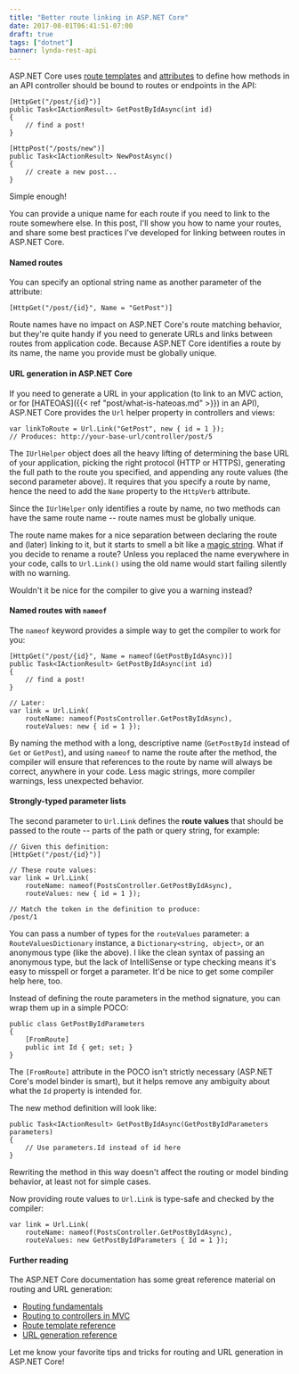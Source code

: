 ```yaml
---
title: "Better route linking in ASP.NET Core"
date: 2017-08-01T06:41:51-07:00
draft: true
tags: ["dotnet"]
banner: lynda-rest-api
---
```


ASP.NET Core uses [route templates][route-templates] and [attributes][attr-routing] to define how methods in an API controller should be bound to routes or endpoints in the API:

```
[HttpGet("/post/{id}")]
public Task<IActionResult> GetPostByIdAsync(int id)
{
    // find a post!
}

[HttpPost("/posts/new")]
public Task<IActionResult> NewPostAsync()
{
    // create a new post...
}
```

Simple enough!

You can provide a unique name for each route if you need to link to the route somewhere else. In this post, I'll show you how to name your routes, and share some best practices I've developed for linking between routes in ASP.NET Core.

<!--more-->


#### Named routes

You can specify an optional string name as another parameter of the attribute:

```
[HttpGet("/post/{id}", Name = "GetPost")]
```

Route names have no impact on ASP.NET Core's route matching behavior, but they're quite handy if you need to generate URLs and links between routes from application code. Because ASP.NET Core identifies a route by its name, the name you provide must be globally unique.


#### URL generation in ASP.NET Core

If you need to generate a URL in your application (to link to an MVC action, or for [HATEOAS]({{< ref "post/what-is-hateoas.md" >}}) in an API), ASP.NET Core provides the `Url` helper property in controllers and views:

```
var linkToRoute = Url.Link("GetPost", new { id = 1 });
// Produces: http://your-base-url/controller/post/5
```

The `IUrlHelper` object does all the heavy lifting of determining the base URL of your application, picking the right protocol (HTTP or HTTPS), generating the full path to the route you specified, and appending any route values (the second parameter above). It requires that you specify a route by name, hence the need to add the `Name` property to the `HttpVerb` attribute.

Since the `IUrlHelper` only identifies a route by name, no two methods can have the same route name -- route names must be globally unique.

The route name makes for a nice separation between declaring the route and (later) linking to it, but it starts to smell a bit like a [magic string][magic-string]. What if you decide to rename a route? Unless you replaced the name everywhere in your code, calls to `Url.Link()` using the old name would start failing silently with no warning.

Wouldn't it be nice for the compiler to give you a warning instead?


#### Named routes with `nameof`

The `nameof` keyword provides a simple way to get the compiler to work for you:

```
[HttpGet("/post/{id}", Name = nameof(GetPostByIdAsync))]
public Task<IActionResult> GetPostByIdAsync(int id)
{
    // find a post!
}

// Later:
var link = Url.Link(
    routeName: nameof(PostsController.GetPostByIdAsync),
    routeValues: new { id = 1 });
```

By naming the method with a long, descriptive name (`GetPostById` instead of `Get` or `GetPost`), and using `nameof` to name the route after the method, the compiler will ensure that references to the route by name will always be correct, anywhere in your code. Less magic strings, more compiler warnings, less unexpected behavior.

#### Strongly-typed parameter lists

The second parameter to `Url.Link` defines the **route values** that should be passed to the route -- parts of the path or query string, for example:

```
// Given this definition:
[HttpGet("/post/{id}")]

// These route values:
var link = Url.Link(
    routeName: nameof(PostsController.GetPostByIdAsync),
    routeValues: new { id = 1 });

// Match the token in the definition to produce:
/post/1
```

You can pass a number of types for the `routeValues` parameter: a `RouteValuesDictionary` instance, a `Dictionary<string, object>`, or an anonymous type (like the above). I like the clean syntax of passing an anonymous type, but the lack of IntelliSense or type checking means it's easy to misspell or forget a parameter. It'd be nice to get some compiler help here, too.

Instead of defining the route parameters in the method signature, you can wrap them up in a simple POCO:

```
public class GetPostByIdParameters
{
    [FromRoute]
    public int Id { get; set; }
}
```
The `[FromRoute]` attribute in the POCO isn't strictly necessary (ASP.NET Core's model binder is smart), but it helps remove any ambiguity about what the `Id` property is intended for.

The new method definition will look like:

```
public Task<IActionResult> GetPostByIdAsync(GetPostByIdParameters parameters)
{
    // Use parameters.Id instead of id here
}
```

Rewriting the method in this way doesn't affect the routing or model binding behavior, at least not for simple cases.

Now providing route values to `Url.Link` is type-safe and checked by the compiler:

```
var link = Url.Link(
    routeName: nameof(PostsController.GetPostByIdAsync),
    routeValues: new GetPostByIdParameters { Id = 1 });
```

#### Further reading

The ASP.NET Core documentation has some great reference material on routing and URL generation:

* [Routing fundamentals][route-templates]
* [Routing to controllers in MVC](https://docs.microsoft.com/en-us/aspnet/core/mvc/controllers/routing)
* [Route template reference](https://docs.microsoft.com/en-us/aspnet/core/fundamentals/routing#route-template-reference)
* [URL generation reference](https://docs.microsoft.com/en-us/aspnet/core/fundamentals/routing#url-generation-reference)

Let me know your favorite tips and tricks for routing and URL generation in ASP.NET Core!


[route-templates]: https://docs.microsoft.com/en-us/aspnet/core/fundamentals/routing
[attr-routing]: https://docs.microsoft.com/en-us/aspnet/core/mvc/controllers/routing#attribute-routing-with-httpverb-attributes
[url-gen]: https://docs.microsoft.com/en-us/aspnet/core/mvc/controllers/routing#url-generation
[magic-string]: http://deviq.com/magic-strings/
